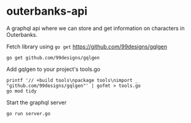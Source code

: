 # outerbanks-api
A graphql api where we can store and get information on characters in Outerbanks.

Fetch library using `go get`
https://github.com/99designs/gqlgen

```go get github.com/99designs/gqlgen```

Add gqlgen to your project's tools.go
```
printf '// +build tools\npackage tools\nimport _ "github.com/99designs/gqlgen"' | gofmt > tools.go
go mod tidy
```

Start the graphql server
```
go run server.go
```


